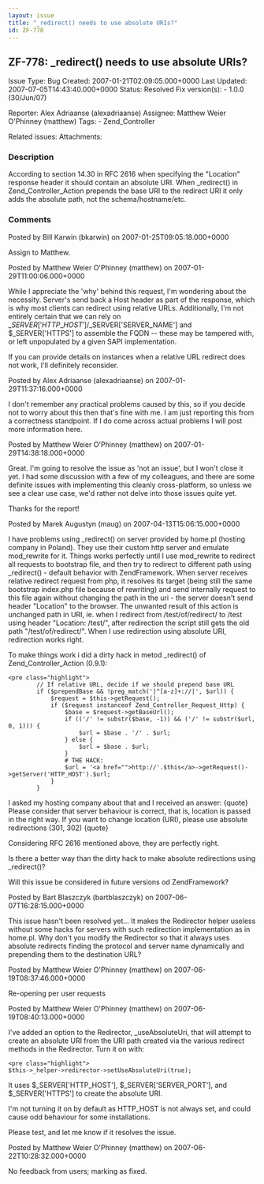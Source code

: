 ```yaml
---
layout: issue
title: "_redirect() needs to use absolute URIs?"
id: ZF-778
---
```


ZF-778: \_redirect() needs to use absolute URIs?
------------------------------------------------

 Issue Type: Bug Created: 2007-01-21T02:09:05.000+0000 Last Updated: 2007-07-05T14:43:40.000+0000 Status: Resolved Fix version(s): - 1.0.0 (30/Jun/07)
 
 Reporter:  Alex Adriaanse (alexadriaanse)  Assignee:  Matthew Weier O'Phinney (matthew)  Tags: - Zend\_Controller
 
 Related issues: 
 Attachments: 
### Description

According to section 14.30 in RFC 2616 when specifying the "Location" response header it should contain an absolute URI. When \_redirect() in Zend\_Controller\_Action prepends the base URI to the redirect URI it only adds the absolute path, not the schema/hostname/etc.

 

 

### Comments

Posted by Bill Karwin (bkarwin) on 2007-01-25T09:05:18.000+0000

Assign to Matthew.

 

 

Posted by Matthew Weier O'Phinney (matthew) on 2007-01-29T11:00:06.000+0000

While I appreciate the 'why' behind this request, I'm wondering about the necessity. Server's send back a Host header as part of the response, which is why most clients can redirect using relative URLs. Additionally, I'm not entirely certain that we can rely on $\_SERVER['HTTP\_HOST']/$\_SERVER['SERVER\_NAME'] and $\_SERVER['HTTPS'] to assemble the FQDN -- these may be tampered with, or left unpopulated by a given SAPI implementation.

If you can provide details on instances when a relative URL redirect does not work, I'll definitely reconsider.

 

 

Posted by Alex Adriaanse (alexadriaanse) on 2007-01-29T11:37:16.000+0000

I don't remember any practical problems caused by this, so if you decide not to worry about this then that's fine with me. I am just reporting this from a correctness standpoint. If I do come across actual problems I will post more information here.

 

 

Posted by Matthew Weier O'Phinney (matthew) on 2007-01-29T14:38:18.000+0000

Great. I'm going to resolve the issue as 'not an issue', but I won't close it yet. I had some discussion with a few of my colleagues, and there are some definite issues with implementing this cleanly cross-platform, so unless we see a clear use case, we'd rather not delve into those issues quite yet.

Thanks for the report!

 

 

Posted by Marek Augustyn (maug) on 2007-04-13T15:06:15.000+0000

I have problems using \_redirect() on server provided by home.pl (hosting company in Poland). They use their custom http server and emulate mod\_rewrite for it. Things works perfectly until I use mod\_rewrite to redirect all requests to bootstrap file, and then try to redirect to different path using \_redirect() - default behavior with ZendFramework. When server receives relative redirect request from php, it resolves its target (being still the same bootstrap index.php file because of rewriting) and send internally request to this file again without changing the path in the uri - the server doesn't send header "Location" to the browser. The unwanted result of this action is unchanged path in URI, ie. when I redirect from /test/of/redirect/ to /test using header "Location: /test/", after redirection the script still gets the old path "/test/of/redirect/". When I use redirection using absolute URI, redirection works right.

To make things work i did a dirty hack in metod \_redirect() of Zend\_Controller\_Action (0.9.1):

 
    <pre class="highlight">
            // If relative URL, decide if we should prepend base URL
            if ($prependBase && !preg_match('|^[a-z]+://|', $url)) {
                $request = $this->getRequest();
                if ($request instanceof Zend_Controller_Request_Http) {
                    $base = $request->getBaseUrl();
                    if (('/' != substr($base, -1)) && ('/' != substr($url, 0, 1))) {
                        $url = $base . '/' . $url;
                    } else {
                        $url = $base . $url;
                    }
                    # THE HACK:
                    $url = '<a href="">http://'.$this</a>->getRequest()->getServer('HTTP_HOST').$url;
                }
            }


I asked my hosting company about that and I received an answer: {quote} Please consider that server behaviour is correct, that is, location is passed in the right way. If you want to change location (URI), please use absolute redirections (301, 302) {quote}

Considering RFC 2616 mentioned above, they are perfectly right.

Is there a better way than the dirty hack to make absolute redirections using \_redirect()?

Will this issue be considered in future versions od ZendFramework?

 

 

Posted by Bart Blaszczyk (bartblaszczyk) on 2007-06-07T16:28:15.000+0000

This issue hasn't been resolved yet... It makes the Redirector helper useless without some hacks for servers with such redirection implementation as in home.pl. Why don't you modify the Redirector so that it always uses absolute redirects finding the protocol and server name dynamically and prepending them to the destination URL?

 

 

Posted by Matthew Weier O'Phinney (matthew) on 2007-06-19T08:37:46.000+0000

Re-opening per user requests

 

 

Posted by Matthew Weier O'Phinney (matthew) on 2007-06-19T08:40:13.000+0000

I've added an option to the Redirector, \_useAbsoluteUri, that will attempt to create an absolute URI from the URI path created via the various redirect methods in the Redirector. Turn it on with:

 
    <pre class="highlight">
    $this->_helper->redirector->setUseAbsoluteUri(true);


It uses $\_SERVER['HTTP\_HOST'], $\_SERVER['SERVER\_PORT'], and $\_SERVER['HTTPS'] to create the absolute URI.

I'm not turning it on by default as HTTP\_HOST is not always set, and could cause odd behaviour for some installations.

Please test, and let me know if it resolves the issue.

 

 

Posted by Matthew Weier O'Phinney (matthew) on 2007-06-22T10:28:32.000+0000

No feedback from users; marking as fixed.

 

 